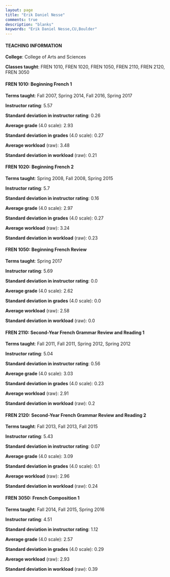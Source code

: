 ```yaml
---
layout: page
title: "Erik Daniel Nesse" 
comments: true
description: "blanks"
keywords: "Erik Daniel Nesse,CU,Boulder"
---
```

<head>
<script src="https://ajax.googleapis.com/ajax/libs/jquery/2.1.3/jquery.min.js"></script>
<script src="https://dl.dropboxusercontent.com/s/pc42nxpaw1ea4o9/highcharts.js?dl=0"></script>
<!-- <script src="../assets/js/highcharts.js"></script> -->
<style type="text/css">@font-face {
	font-family: "Bebas Neue";
	src: url(https://www.filehosting.org/file/details/544349/BebasNeue Regular.otf) format("opentype");
	}
	h1.Bebas { 
		font-family: "Bebas Neue", Verdana, Tahoma;
	}
</style>
</head>
	   
#### TEACHING INFORMATION

**College**: College of Arts and Sciences

**Classes taught**: FREN 1010, FREN 1020, FREN 1050, FREN 2110, FREN 2120, FREN 3050

#### FREN 1010: Beginning French 1

**Terms taught**: Fall 2007, Spring 2014, Fall 2016, Spring 2017

**Instructor rating**: 5.57

**Standard deviation in instructor rating**: 0.26

**Average grade** (4.0 scale): 2.93

**Standard deviation in grades** (4.0 scale): 0.27

**Average workload** (raw): 3.48

**Standard deviation in workload** (raw): 0.21

#### FREN 1020: Beginning French 2

**Terms taught**: Spring 2008, Fall 2008, Spring 2015

**Instructor rating**: 5.7

**Standard deviation in instructor rating**: 0.16

**Average grade** (4.0 scale): 2.97

**Standard deviation in grades** (4.0 scale): 0.27

**Average workload** (raw): 3.24

**Standard deviation in workload** (raw): 0.23

#### FREN 1050: Beginning French Review

**Terms taught**: Spring 2017

**Instructor rating**: 5.69

**Standard deviation in instructor rating**: 0.0

**Average grade** (4.0 scale): 2.62

**Standard deviation in grades** (4.0 scale): 0.0

**Average workload** (raw): 2.58

**Standard deviation in workload** (raw): 0.0

#### FREN 2110: Second-Year French Grammar Review and Reading 1

**Terms taught**: Fall 2011, Fall 2011, Spring 2012, Spring 2012

**Instructor rating**: 5.04

**Standard deviation in instructor rating**: 0.56

**Average grade** (4.0 scale): 3.03

**Standard deviation in grades** (4.0 scale): 0.23

**Average workload** (raw): 2.91

**Standard deviation in workload** (raw): 0.2

#### FREN 2120: Second-Year French Grammar Review and Reading 2

**Terms taught**: Fall 2013, Fall 2013, Fall 2015

**Instructor rating**: 5.43

**Standard deviation in instructor rating**: 0.07

**Average grade** (4.0 scale): 3.09

**Standard deviation in grades** (4.0 scale): 0.1

**Average workload** (raw): 2.96

**Standard deviation in workload** (raw): 0.24

#### FREN 3050: French Composition 1

**Terms taught**: Fall 2014, Fall 2015, Spring 2016

**Instructor rating**: 4.51

**Standard deviation in instructor rating**: 1.12

**Average grade** (4.0 scale): 2.57

**Standard deviation in grades** (4.0 scale): 0.29

**Average workload** (raw): 2.93

**Standard deviation in workload** (raw): 0.39

